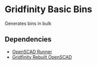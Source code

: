 # Gridfinity Basic Bins

Generates bins in bulk

## Dependencies

* [OpenSCAD Runner](https://github.com/revarbat/openscad_runner)
* [Gridfinity Rebuilt OpenSCAD](https://github.com/kennetek/gridfinity-rebuilt-openscad)